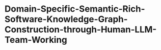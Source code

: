 # Domain-Specific-Semantic-Rich-Software-Knowledge-Graph-Construction-through-Human-LLM-Team-Working